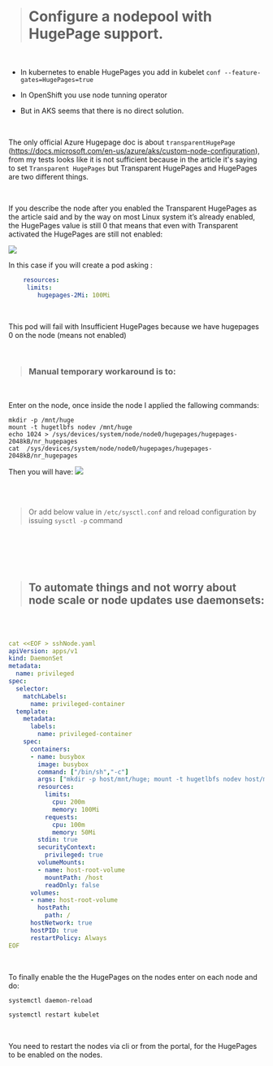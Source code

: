 > # Configure a nodepool with HugePage support.




<br />

- In kubernetes to enable HugePages you add in kubelet `conf --feature-gates=HugePages=true`

- In OpenShift you use node tunning operator 

- But in AKS seems that there is no direct solution.



<br />

The only official Azure Hugepage doc is about `transparentHugePage` (https://docs.microsoft.com/en-us/azure/aks/custom-node-configuration), from my tests looks like it is not sufficient because in the article it's saying to set `Transparent HugePages` but Transparent HugePages and HugePages are two different things.

<br />

If you describe the node after you enabled the Transparent HugePages as the article said and by the way on most Linux system it’s already enabled, the HugePages value is still 0 that means that even with Transparent activated the HugePages are still not enabled:
<br />

![](\pics\Capture.JPG)

 

In this case if you will create a pod asking :

```yaml
    resources:
     limits:
        hugepages-2Mi: 100Mi
```
<br />

This pod will fail with Insufficient HugePages  because we  have hugepages 0 on the node (means not enabled)
<br />

 
<br />

> ### Manual temporary workaround is to:
<br />

Enter on the node, once inside the node I applied the fallowing commands:


```
mkdir -p /mnt/huge                                                             
mount -t hugetlbfs nodev /mnt/huge                                               
echo 1024 > /sys/devices/system/node/node0/hugepages/hugepages-2048kB/nr_hugepages                                                               
cat  /sys/devices/system/node/node0/hugepages/hugepages-2048kB/nr_hugepages 
```

Then you will have:
![](\pics\Capture2.JPG)

<br />
<br />

> Or add below value in `/etc/sysctl.conf` and reload configuration by issuing `sysctl -p` command

<br />
<br />

<br />
<br />


> ## To automate things and not worry about node scale or node updates use daemonsets:
<br />
<br />


```yaml
cat <<EOF > sshNode.yaml
apiVersion: apps/v1
kind: DaemonSet
metadata:
  name: privileged
spec:
  selector:
    matchLabels:
      name: privileged-container
  template:
    metadata:
      labels:
        name: privileged-container
    spec:
      containers:
      - name: busybox
        image: busybox
        command: ["/bin/sh","-c"]
        args: ["mkdir -p host/mnt/huge; mount -t hugetlbfs nodev host/mnt/huge; echo 1024 > /sys/devices/system/node/node0/hugepages/hugepages-2048kB/nr_hugepages"]
        resources:
          limits:
            cpu: 200m
            memory: 100Mi
          requests:
            cpu: 100m
            memory: 50Mi
        stdin: true
        securityContext:
          privileged: true
        volumeMounts:
        - name: host-root-volume
          mountPath: /host
          readOnly: false
      volumes:
      - name: host-root-volume
        hostPath:
          path: /
      hostNetwork: true
      hostPID: true
      restartPolicy: Always
EOF

```




<br />

To finally enable the the HugePages on the nodes enter on each node and do:

```bash
systemctl daemon-reload

systemctl restart kubelet
```
<br />

You need to restart the nodes via cli or from the portal, for the HugePages to be enabled on the nodes.